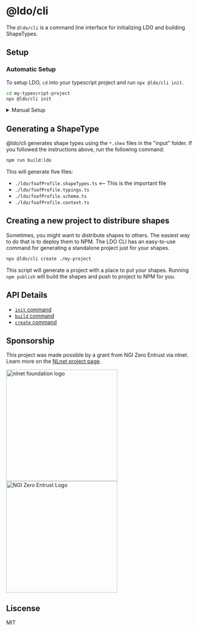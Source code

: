 # @ldo/cli

The `@ldo/cli` is a command line interface for initializing LDO and building ShapeTypes.

## Setup

### Automatic Setup
To setup LDO, `cd` into your typescript project and run `npx @ldo/cli init`.

```bash
cd my-typescript-project
npx @ldo/cli init
```

<details>
<summary>
Manual Setup
</summary>
The following is handled by the __automatic setup__:

Install the LDO dependencies.
```bash
npm install @ldo/ldo
npm install @ldo/cli --save-dev
```

Create a folder to store your ShEx shapes:
```bash
mkdir shapes
```

Create a script to build ShEx shapes and convert them into Linked Data Objects. You can put this script in `package.json`
```json
{
  ...
  scripts: {
    ...
    "build:ldo": "ldo build --input ./shapes --output ./ldo"
    ...
  }
  ...
}
```
</details>

## Generating a ShapeType

@ldo/cli generates shape types using the `*.shex` files in the "input" folder. If you followed the instructions above, run the following command:

```bash
npm run build:ldo
```

This will generate five files:
 - `./ldo/foafProfile.shapeTypes.ts` <-- This is the important file
 - `./ldo/foafProfile.typings.ts`
 - `./ldo/foafProfile.schema.ts`
 - `./ldo/foafProfile.context.ts`

## Creating a new project to distribure shapes

Sometimes, you might want to distribute shapes to others. The easiest way to do that is to deploy them to NPM. The LDO CLI has an easy-to-use command for generating a standalone project just for your shapes.

```bash
npx @ldo/cli create ./my-project
```

This script will generate a project with a place to put your shapes. Running `npm publish` will build the shapes and push to project to NPM for you.

## API Details
 - [`init` command](https://ldo.js.org/api/cli/init/)
 - [`build` command](https://ldo.js.org/api/cli/build/)
 - [`create` command](https://ldo.js.org/api/cli/create/)


## Sponsorship
This project was made possible by a grant from NGI Zero Entrust via nlnet. Learn more on the [NLnet project page](https://nlnet.nl/project/SolidUsableApps/).

[<img src="https://nlnet.nl/logo/banner.png" alt="nlnet foundation logo" width="300" />](https://nlnet.nl/)
[<img src="https://nlnet.nl/image/logos/NGI0Entrust_tag.svg" alt="NGI Zero Entrust Logo" width="300" />](https://nlnet.nl/)

## Liscense
MIT